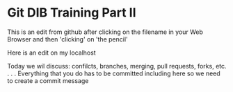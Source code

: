 # Git DIB Training Part II
This is an edit from github after clicking on the filename in your Web Browser and then 'clicking' on 'the pencil'

Here is an edit on my localhost

Today we wil discuss: confilcts, branches, merging, pull requests, forks, etc. . . . 
Everything that you do has to be committed including here so we need to create a commit message
